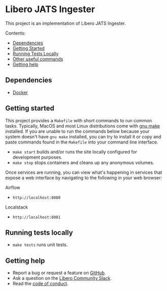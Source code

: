 # Libero JATS Ingester

This project is an implementation of Libero JATS Ingester.

Contents:
 - [Dependencies](#dependencies)
 - [Getting Started](#getting-started)
 - [Running Tests Locally](#running-tests-locally)
 - [Other useful commands](#other-useful-commands)
 - [Getting help](#getting-help)

## Dependencies

* [Docker](https://www.docker.com/)

## Getting started
This project provides a `Makefile` with short commands to run common tasks.
Typically, MacOS and most Linux distributions come with [gnu make](https://www.gnu.org/software/make/)
installed. If you are unable to run the commands below because your system doesn't 
have `gnu make` installed, you can try to install it or copy and paste commands
found in the `Makefile` into your command line interface.

* `make start` builds and/or runs the site locally configured for development purposes.
* `make stop` stops containers and cleans up any anonymous volumes.

Once services are running, you can view what's happening in services that expose
a web interface by navigating to the following in your web browser:
 
Airflow
 - `http://localhost:8080`
 
Localstack
 - `http://localhost:8081`
 
 ## Running tests locally

* `make tests` runs unit tests.

## Getting help

- Report a bug or request a feature on [GitHub](https://github.com/libero/libero/issues/new/choose).
- Ask a question on the [Libero Community Slack](https://libero.pub/join-slack).
- Read the [code of conduct](https://libero.pub/code-of-conduct).